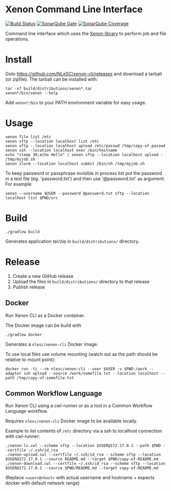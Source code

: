 # Xenon Command Line Interface

[![Build Status](https://travis-ci.org/NLeSC/xenon-cli.svg?branch=master)](https://travis-ci.org/NLeSC/xenon-cli)
[![SonarQube Gate](https://sonarqube.com/api/badges/gate?key=nlesc%3Axenon-cli)](https://sonarqube.com/dashboard?id=nlesc%3Axenon-cli)
[![SonarQube Coverage](https://sonarqube.com/api/badges/measure?key=nlesc%3Axenon-cli&metric=coverage)](https://sonarqube.com/component_measures/domain/Coverage?id=nlesc%3Axenon-cli)

Command line interface which uses the [Xenon library](https://nlesc.github.io/Xenon) to perform job and file operations.

# Install

Goto https://github.com/NLeSC/xenon-cli/releases and download a tarball (or zipfile).
The tarball can be installed with:
```
tar -xf build/distributions/xenon*.tar
xenon*/bin/xenon --help
```
Add `xenon*/bin` to your PATH environment variable for easy usage.

# Usage

```
xenon file list /etc
xenon sftp --location localhost list /etc
xenon sftp --location localhost upload /etc/passwd /tmp/copy-of-passwd
xenon ssh --location localhost exec /bin/hostname
echo "sleep 30;echo Hello" | xenon sftp --location localhost upload - /tmp/myjob.sh
xenon slurm --location localhost submit /bin/sh /tmp/myjob.sh
```

To keep password or passphrase invisible in process list put the password in a text file (eg. 'password.txt') and then use '@password.txt' as argument.
For example:
```
xenon --username $USER --password @password.txt sftp --location localhost list $PWD/src
```

# Build

```
./gradlew build
```

Generates application tar/zip in `build/distributions/` directory.

# Release

1. Create a new GitHub release
2. Upload the files in `build/distributions/` directory to that release
3. Publish release

## Docker

Run Xenon CLI as a Docker container.

The Docker image can be build with
```
./gradlew docker
```

Generates a `nlesc/xenon-cli` Docker image.

To use local files use volume mounting (watch out as the path should be relative to mount point):
```
docker run -ti --rm nlesc/xenon-cli --user $USER -v $PWD:/work --adaptor ssh upload --source /work/somefile.txt --location localhost --path /tmp/copy-of-somefile.txt 
```

## Common Workflow Language

Run Xenon CLI using a cwl-runner or as a tool in a Common Workflow Language workflow.

Requires `nlesc/xenon-cli` Docker image to be available locally.

Example to list contents of `/etc` directory via a ssh to localhost connection with cwl-runner:
```
./xenon-ls.cwl --scheme sftp --location $USER@172.17.0.1 --path $PWD --certfile ~/.ssh/id_rsa
./xenon-upload.cwl --certfile ~/.ssh/id_rsa --scheme sftp --location $USER@172.17.0.1 --source README.md --target $PWD/copy-of-README.md
./xenon-download.cwl --certfile ~/.ssh/id_rsa --scheme sftp --location $USER@172.17.0.1 --source $PWD/README.md --target copy-of-README.md
```
(Replace `<user>@<host>` with actual username and hostname + expects docker with default network range)
